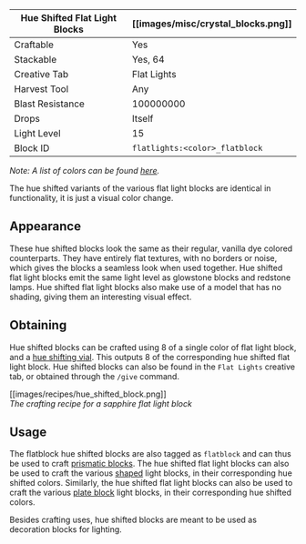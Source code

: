 | Hue Shifted Flat Light Blocks | [[images/misc/crystal_blocks.png]] |
|-------------------------------|------------------------------------|
| Craftable                     | Yes                                |
| Stackable                     | Yes, 64                            |
| Creative Tab                  | Flat Lights                        |
| Harvest Tool                  | Any                                |
| Blast Resistance              | 100000000                          |
| Drops                         | Itself                             |
| Light Level                   | 15                                 |
| Block ID                      | `flatlights:<color>_flatblock`     |

_Note: A list of colors can be found [here](Colors)._

The hue shifted variants of the various flat light blocks are identical in functionality, it is just a visual color change.

## Appearance
These hue shifted blocks look the same as their regular, vanilla dye colored counterparts. They have entirely flat textures, with no borders or noise, which gives the blocks a seamless look when used together. Hue shifted flat light blocks emit the same light level as glowstone blocks and redstone lamps. Hue shifted flat light blocks also make use of a model that has no shading, giving them an interesting visual effect.

## Obtaining
Hue shifted blocks can be crafted using 8 of a single color of flat light block, and a [hue shifting vial](Hue-Shifting-Vial). This outputs 8 of the corresponding hue shifted flat light block. Hue shifted blocks can also be found in the `Flat Lights` creative tab, or obtained through the `/give` command.

[[images/recipes/hue_shifted_block.png]]  
*The crafting recipe for a sapphire flat light block*

## Usage
The flatblock hue shifted blocks are also tagged as `flatblock` and can thus be used to craft [prismatic blocks](Prismatic-Block). The hue shifted flat light blocks can also be used to craft the various [shaped](Block-Shapes.md) light blocks, in their corresponding hue shifted colors. Similarly, the hue shifted flat light blocks can also be used to craft the various [plate block](Block-Types.md) light blocks, in their corresponding hue shifted colors.

Besides crafting uses, hue shifted blocks are meant to be used as decoration blocks for lighting.